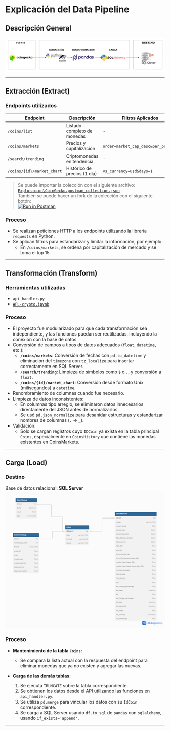 # Explicación del Data Pipeline

## Descripción General
![Diagrama Pipeline](pipeline.png)

---

## Extracción (Extract)

### Endpoints utilizados

| Endpoint | Descripción | Filtros Aplicados |
|----------|-------------|-------------------|
| `/coins/list` | Listado completo de monedas | - |
| `/coins/markets` | Precios y capitalización | `order=market_cap_desc&per_page=15` |
| `/search/trending` | Criptomonedas en tendencia | - |
| `/coins/{id}/market_chart` | Histórico de precios (1 día) | `vs_currency=usd&days=1` |

> Se puede importar la colección con el siguiente archivo:  
> [`Exploracion\CoinGecko.postman_collection.json`](Exploracion\CoinGecko.postman_collection.json)<br>
> También se puede hacer un fork de la colección con el siguiente botón:<br>
>[![Run in Postman](https://run.pstmn.io/button.svg)](https://god.gw.postman.com/run-collection/31164331-ecd2b874-9513-4acb-9f2b-a29a66e22aaf?action=collection%2Ffork&source=rip_markdown&collection-url=entityId%3D31164331-ecd2b874-9513-4acb-9f2b-a29a66e22aaf%26entityType%3Dcollection%26workspaceId%3Daf45dcb5-5846-432b-a478-1ad1a8f1ee8d)

### Proceso

- Se realizan peticiones HTTP a los endpoints utilizando la librería `requests` en Python.
- Se aplican filtros para estandarizar y limitar la información, por ejemplo:
  - En `/coins/markets`, se ordena por capitalización de mercado y se toma el top 15.

---

## Transformación (Transform)

### Herramientas utilizadas
- `api_handler.py`
- [`APL-crypto.ipynb`](Exploracion/APL-crypto.ipynb)

### Proceso

- El proyecto fue modularizado para que cada transformación sea independiente, y las funciones puedan ser reutilizadas, incluyendo la conexión con la base de datos.
- Conversión de campos a tipos de datos adecuados (`float`, `datetime`, etc.):
  - **`/coins/markets`**: Conversión de fechas con `pd.to_datetime` y eliminación del `timezone` con `tz_localize` para insertar correctamente en SQL Server.
  - **`/search/trending`**: Limpieza de símbolos como `$` o `,`, y conversión a `float`.
  - **`/coins/{id}/market_chart`**: Conversión desde formato Unix (milisegundos) a `datetime`.
- Renombramiento de columnas cuando fue necesario.
- Limpieza de datos inconsistentes:
  - En columnas tipo arreglo, se eliminaron datos innecesarios directamente del JSON antes de normalizarlos.
  - Se usó `pd.json_normalize` para desanidar estructuras y estandarizar nombres de columnas (`.` → `_`).
- Validación:
  - Solo se cargan registros cuyo `IDCoin` ya exista en la tabla principal `Coins`, especialmente en `CoinsHistory` que contiene las monedas existentes en CoinsMarkets.

---

## Carga (Load)

### Destino
Base de datos relacional: **SQL Server**  
![Diagrama ER](ERD.png)

### Proceso

- **Mantenimiento de la tabla `Coins`**:
  - Se compara la lista actual con la respuesta del endpoint para eliminar monedas que ya no existen y agregar las nuevas.
  
- **Carga de las demás tablas**:

  1. Se ejecuta `TRUNCATE` sobre la tabla correspondiente.
  2. Se obtienen los datos desde el API utilizando las funciones en `api_handler.py`.
  3. Se utiliza `pd.merge` para vincular los datos con su `IdCoin` correspondiente.
  4. Se carga a SQL Server usando `df.to_sql` de `pandas` con `sqlalchemy`, usando `if_exists='append'`.

---

